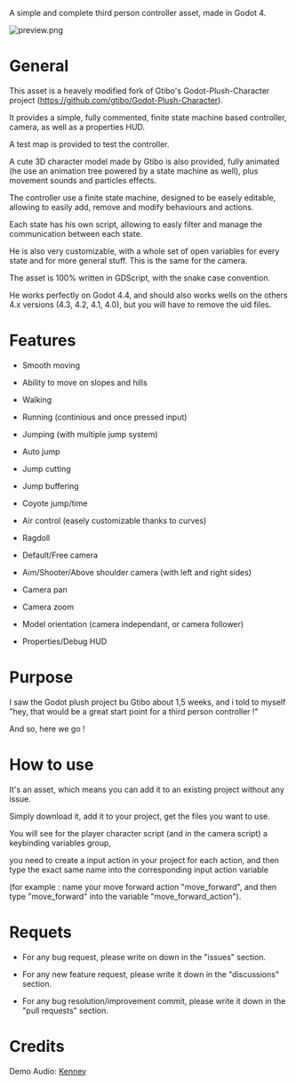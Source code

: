 A simple and complete third person controller asset, made in Godot 4.

![preview.png](https://github.com/Jeh3no/Godot-State-Machine-Third-Person-Controller/blob/main/addons/Arts/Images/preview.png?raw=true)


# **General**


This asset is a heavely modified fork of Gtibo's Godot-Plush-Character project (https://github.com/gtibo/Godot-Plush-Character).

It provides a simple, fully commented, finite state machine based controller, camera, as well as a properties HUD.

A test map is provided to test the controller.

A cute 3D character model made by Gtibo is also provided, fully animated (he use an animation tree powered by a state machine as well), plus movement sounds and particles effects.

The controller use a finite state machine, designed to be easely editable, allowing to easily add, remove and modify behaviours and actions.

Each state has his own script, allowing to easly filter and manage the communication between each state.

He is also very customizable, with a whole set of open variables for every state and for more general stuff. This is the same for the camera.

The asset is 100% written in GDScript, with the snake case convention.

He works perfectly on Godot 4.4, and should also works wells on the others 4.x versions (4.3, 4.2, 4.1, 4.0), but you will have to remove the uid files.


# **Features**


 - Smooth moving
 - Ability to move on slopes and hills
 - Walking
 - Running (continious and once pressed input)
 - Jumping (with multiple jump system)
 - Auto jump
 - Jump cutting
 - Jump buffering
 - Coyote jump/time
 - Air control (easely customizable thanks to curves)
 - Ragdoll
   
 - Default/Free camera
 - Aim/Shooter/Above shoulder camera (with left and right sides)
 - Camera pan
 - Camera zoom

 - Model orientation (camera independant, or camera follower)
   
 - Properties/Debug HUD


# **Purpose**


I saw the Godot plush project bu Gtibo about 1,5 weeks, and i told to myself "hey, that would be a great start point for a third person controller !"

And so, here we go !


# **How to use**


It's an asset, which means you can add it to an existing project without any issue.

Simply download it, add it to your project, get the files you want to use.

You will see for the player character script (and in the camera script) a keybinding variables group,

you need to create a input action in your project for each action, and then type the exact same name into the corresponding input action variable

(for example : name your move forward action "move_forward", and then type "move_forward" into the variable "move_forward_action").


# **Requets**

- For any bug request, please write on down in the "issues" section.

- For any new feature request, please write it down in the "discussions" section.

- For any bug resolution/improvement commit, please write it down in the "pull requests" section.


# **Credits**


Demo Audio: [Kenney](https://kenney.nl/assets/category:Audio?sort=update)
